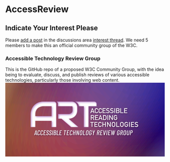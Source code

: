 # AccessReview
## Indicate Your Interest Please
Please [add a post](https://github.com/AccessibleReadingTechnologies/AccessReview/discussions/2) in the discussions area [interest thread](https://github.com/AccessibleReadingTechnologies/AccessReview/discussions/2). We need 5 members to make this an official community group of the W3C.
### Accessible Technology Review Group
This is the GitHub repo of a proposed W3C Community Group, with the idea being to evaluate, discuss, and publish reviews of various accessible technologies, particularly those involving web content.
<img src="./images/ARTlogoReview.png" width="640" alt="ART Logo and Accessible Technology Review Group">
